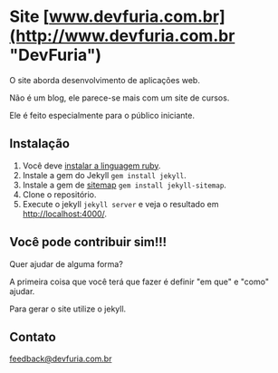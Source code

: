 Site [www.devfuria.com.br](http://www.devfuria.com.br "DevFuria")
=====

O site aborda desenvolvimento de aplicações web.

Não é um blog, ele parece-se mais com um site de cursos.

Ele é feito especialmente para o público iniciante.



Instalação
---

1. Você deve [instalar a linguagem ruby](http://www.devfuria.com.br/linux/cookbook/ruby-on-rails/).
2. Instale a gem do Jekyll `gem install jekyll`.
3. Instale a gem de [sitemap](https://rubygems.org/gems/jekyll-sitemap) `gem install jekyll-sitemap`.
4. Clone o repositório.
5. Execute o jekyll `jekyll server` e veja o resultado em [http://localhost:4000/](http://localhost:4000/).


Você pode contribuir sim!!!
---

Quer ajudar de alguma forma?

A primeira coisa que você terá que fazer é definir "em que" e "como" ajudar. 

Para gerar o site utilize o jekyll.





Contato
---

feedback@devfuria.com.br

